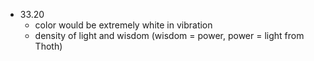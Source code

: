 - 33.20
	- color would be extremely white in vibration
	- density of light and wisdom (wisdom = power, power = light from Thoth)